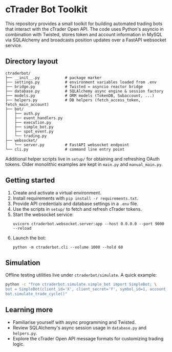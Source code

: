 # cTrader Bot Toolkit

This repository provides a small toolkit for building automated trading bots
that interact with the cTrader Open API. The code uses Python's asyncio in
combination with Twisted, stores token and account information in MySQL via
SQLAlchemy and broadcasts position updates over a FastAPI websocket service.

## Directory layout

```
ctraderbot/
├── __init__.py           # package marker
├── settings.py           # environment variables loaded from .env
├── bridge.py             # Twisted ↔ asyncio reactor bridge
├── database.py           # SQLAlchemy async engine & session factory
├── models.py             # ORM models (TokenDB, Subaccount, ...)
├── helpers.py            # DB helpers (fetch_access_token, fetch_main_account)
├── bot/
│   ├── auth.py
│   ├── event_handlers.py
│   ├── execution.py
│   ├── simple_bot.py
│   ├── spot_event.py
│   └── trading.py
├── websocket/
│   └── server.py         # FastAPI websocket endpoint
└── cli.py                # command line entry point
```

Additional helper scripts live in `setup/` for obtaining and refreshing OAuth
tokens. Older monolithic examples are kept in `main.py` and `manual_main.py`.

## Getting started

1. Create and activate a virtual environment.
2. Install requirements with `pip install -r requirements.txt`.
3. Provide API credentials and database settings in a `.env` file.
4. Use the scripts in `setup/` to fetch and refresh cTrader tokens.
5. Start the websocket service:
   ```
   uvicorn ctraderbot.websocket.server:app --host 0.0.0.0 --port 9000 --reload
   ```
6. Launch the bot:
   ```
   python -m ctraderbot.cli --volume 1000 --hold 60
   ```

## Simulation

Offline testing utilities live under `ctraderbot/simulate`. A quick example:

```bash
python -c "from ctraderbot.simulate.simple_bot import SimpleBot; \
bot = SimpleBot(client_id='X', client_secret='Y', symbol_id=1, account_id='Z', volume=100000); \
bot.simulate_trade_cycle()"
```

## Learning more

- Familiarise yourself with async programming and Twisted.
- Review SQLAlchemy's async session usage in `database.py` and `helpers.py`.
- Explore the cTrader Open API message formats for customizing trading logic.
